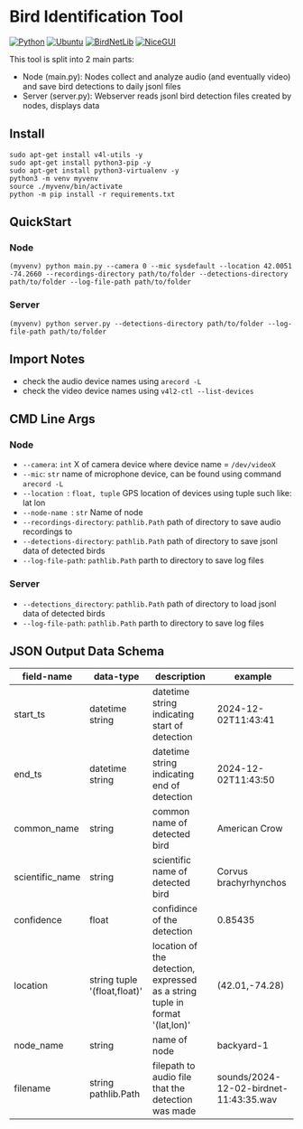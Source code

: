 # Bird Identification Tool
[![Python](https://img.shields.io/static/v1?&message=Python%203.12.3&logo=python&labelColor=gray&color=1182c3&logoColor=white&label=%20)](https://www.python.org/downloads/release/python-3123/) 
[![Ubuntu](https://img.shields.io/badge/Ubuntu-E95420?style=for-the-badge&logo=Ubuntu&logoColor=white)](https://ubuntu.com/blog/tag/ubuntu-24-04-lts)
[![BirdNetLib](https://img.shields.io/static/v1?&message=birdnetlib&logo=pypi&labelColor=5c5c5c&color=f27b3a&logoColor=white&label=%20)](https://pypi.org/project/birdnetlib/)
[![NiceGUI](https://img.shields.io/static/v1?&message=NiceGUI&logo=pypi&labelColor=5c5c5c&color=609867&logoColor=white&label=%20)](https://pypi.org/project/nicegui/)

This tool is split into 2 main parts:
- Node (main.py): Nodes collect and analyze audio (and eventually video) and save bird detections to daily jsonl files
- Server (server.py): Webserver reads jsonl bird detection files created by nodes, displays data
## Install
```
sudo apt-get install v4l-utils -y
sudo apt-get install python3-pip -y
sudo apt-get install python3-virtualenv -y
python3 -m venv myvenv
source ./myvenv/bin/activate
python -m pip install -r requirements.txt
```

## QuickStart
### Node
  ```
  (myvenv) python main.py --camera 0 --mic sysdefault --location 42.0051 -74.2660 --recordings-directory path/to/folder --detections-directory path/to/folder --log-file-path path/to/folder 
  ```
### Server
  ```
  (myvenv) python server.py --detections-directory path/to/folder --log-file-path path/to/folder
  ```
## Import Notes
- check the audio device names using ```arecord -L```
- check the video device names using ```v4l2-ctl --list-devices```

## CMD Line Args
### Node
- ```--camera```: ```int``` X of camera device where device name = ```/dev/videoX```
- ```--mic```: ```str``` name of microphone device, can be found using command ```arecord -L```
- ```--location ```: ```float, tuple``` GPS location of devices using tuple such like: lat lon
- ```--node-name ```: ```str``` Name of node
- ```--recordings-directory```: ```pathlib.Path``` path of directory to save audio recordings to
- ```--detections-directory```: ```pathlib.Path``` path of directory to save jsonl data of detected birds
- ```--log-file-path```: ```pathlib.Path``` parth to directory to save log files
### Server
- ```--detections_directory```: ```pathlib.Path``` path of directory to load jsonl data of detected birds
- ```--log-file-path```: ```pathlib.Path``` parth to directory to save log files

## JSON Output Data Schema 
|field-name|data-type|description|example|
|----------|---------|-----------|-------|
|start_ts|datetime string|datetime string indicating start of detection|2024-12-02T11:43:41|
|end_ts|datetime string|datetime string indicating end of detection|2024-12-02T11:43:50|
|common_name|string|common name of detected bird|American Crow|
|scientific_name|string|scientific name of detected bird|Corvus brachyrhynchos|
|confidence|float|confidince of the detection|0.85435|
|location|string tuple '(float,float)'|location of the detection, expressed as a string tuple in format '(lat,lon)'|(42.01,-74.28)|
|node_name|string|name of node|backyard-1|
|filename|string pathlib.Path|filepath to audio file that the detection was made|sounds/2024-12-02-birdnet-11:43:35.wav|

